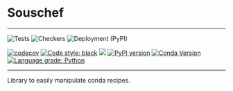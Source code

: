 # Souschef
-----------
![Tests](https://github.com/marcelotrevisani/souschef/actions/workflows/tests.yaml/badge.svg) ![Checkers](https://github.com/marcelotrevisani/souschef/actions/workflows/pre-commit.yaml/badge.svg)  ![Deployment (PyPI)](https://github.com/marcelotrevisani/souschef/actions/workflows/publish_pypi.yaml/badge.svg)

[![codecov](https://codecov.io/gh/marcelotrevisani/souschef/branch/master/graph/badge.svg?token=5GYWA40WF4)](https://codecov.io/gh/marcelotrevisani/souschef)
[![Code style: black](https://img.shields.io/badge/code%20style-black-000000.svg)](https://github.com/psf/black)
![](https://img.shields.io/github/license/marcelotrevisani/souschef.svg)
[![PyPI version](https://badge.fury.io/py/conda-souschef.svg)](https://badge.fury.io/py/conda-souschef)
[![Conda Version](https://img.shields.io/conda/vn/conda-forge/conda-souschef.svg)](https://anaconda.org/conda-forge/conda-souschef)
[![Language grade: Python](https://img.shields.io/lgtm/grade/python/g/marcelotrevisani/souschef.svg?logo=lgtm&logoWidth=18)](https://lgtm.com/projects/g/marcelotrevisani/souschef/context:python)

-----------
Library to easily manipulate conda recipes.
